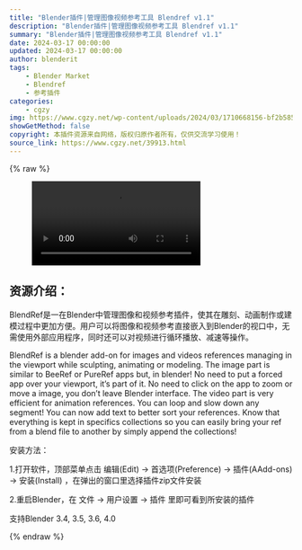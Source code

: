```yaml
---
title: "Blender插件|管理图像视频参考工具 Blendref v1.1"
description: "Blender插件|管理图像视频参考工具 Blendref v1.1"
summary: "Blender插件|管理图像视频参考工具 Blendref v1.1"
date: 2024-03-17 00:00:00
updated: 2024-03-17 00:00:00
author: blenderit
tags: 
    - Blender Market
    - Blendref
    - 参考插件
categories:
    - cgzy
img: https://www.cgzy.net/wp-content/uploads/2024/03/1710668156-bf2b585aaeb7a04.webp
showGetMethod: false
copyright: 本插件资源来自网络，版权归原作者所有，仅供交流学习使用！
source_link: https://www.cgzy.net/39913.html
---
```


{% raw %}
<figure class="wp-block-video aligncenter"><video controls src="http://cloud.video.taobao.com/play/u/null/p/1/e/6/t/1/454053423362.mp4"></video></figure><div class="wp-block-pandastudio-title"><div class="title_style_01"><h2 id="h2-0">资源介绍：</h2></div></div><p class="is-style-text-indent-2em">BlendRef是一在Blender中管理图像和视频参考插件，使其在雕刻、动画制作或建模过程中更加方便。用户可以将图像和视频参考直接嵌入到Blender的视口中，无需使用外部应用程序，同时还可以对视频进行循环播放、减速等操作。</p><p>BlendRef is a blender add-on for images and videos references managing in the viewport while sculpting, animating or modeling. The image part is similar to BeeRef or PureRef apps but, in blender! No need to put a forced app over your viewport, it’s part of it. No need to click on the app to zoom or move a image, you don’t leave Blender interface. The video part is very efficient for animation references. You can loop and slow down any segment! You can now add text to better sort your references. Know that everything is kept in specifics collections so you can easily bring your ref from a blend file to another by simply append the collections!</p><div class="wp-block-pandastudio-title"><div class="title_style_01"><p>安装方法：</p></div></div><p>1.打开软件，顶部菜单点击 编辑(Edit) → 首选项(Preference) → 插件(AAdd-ons) → 安装(Install) ，在弹出的窗口里选择插件zip文件安装</p><p>2.重启Blender，在 文件 → 用户设置 → 插件 里即可看到所安装的插件</p><div class="wp-block-pandastudio-tips"><div class="tip success "><p>支持Blender 3.4, 3.5, 3.6, 4.0</p>
</div></div>
<div style="display: none">cgzy</div>
{% endraw %}
